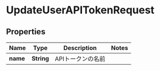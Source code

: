 

# UpdateUserAPITokenRequest


## Properties

| Name | Type | Description | Notes |
|------------ | ------------- | ------------- | -------------|
|**name** | **String** | APIトークンの名前 |  |




